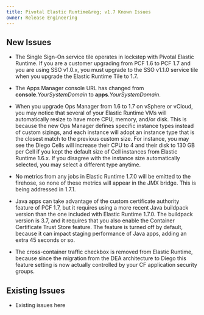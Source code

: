 ```yaml
---
title: Pivotal Elastic Runtime&reg; v1.7 Known Issues
owner: Release Engineering
---
```


## New Issues

* The Single Sign-On service tile operates in lockstep with Pivotal Elastic Runtime. If you are a customer upgrading from PCF 1.6 to PCF 1.7 and you are using SSO v1.0.x, you must upgrade to the SSO v1.1.0 service tile when you upgrade the Elastic Runtime Tile to 1.7.

* The Apps Manager console URL has changed from **console**._YourSystemDomain_ to **apps**._YourSystemDomain_.

* When you upgrade Ops Manager from 1.6 to 1.7 on vSphere or vCloud, you may notice that several of your Elastic Runtime VMs will automatically resize to have more CPU, memory, and/or disk. This is because the new Ops Manager defines specific instance types instead of custom sizings, and each instance will adopt an instance type that is the closest match to the previous custom size. For instance, you may see the Diego Cells will increase their CPU to 4 and their disk to 130 GB per Cell if you kept the default size of Cell instances from Elastic Runtime 1.6.x. If you disagree with the instance size automatically selected, you may select a different type anytime.

* No metrics from any jobs in Elastic Runtime 1.7.0 will be emitted to the firehose, so none of these metrics will appear in the JMX bridge. This is being addressed in 1.7.1.

* Java apps can take advantage of the custom certificate authority feature of PCF 1.7, but it requires using a more recent Java buildpack version than the one included with Elastic Runtime 1.7.0. The buildpack version is 3.7, and it requires that you also enable the Container Certificate Trust Store feature. The feature is turned off by default, because it can impact staging performance of Java apps, adding an extra 45 seconds or so.

* The cross-container traffic checkbox is removed from Elastic Runtime, because since the migration from the DEA architecture to Diego this feature setting is now actually controlled by your CF application security groups.

## Existing Issues

* Existing issues here

